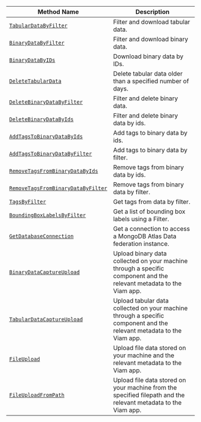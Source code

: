 <!-- prettier-ignore -->
Method Name | Description
----------- | -----------
[`TabularDataByFilter`](/program/apis/data-client/#tabulardatabyfilter) | Filter and download tabular data.
[`BinaryDataByFilter`](/program/apis/data-client/#binarydatabyfilter) | Filter and download binary data.
[`BinaryDataByIDs`](/program/apis/data-client/#binarydatabyids) | Download binary data by IDs.
[`DeleteTabularData`](/program/apis/data-client/#deletetabulardata) | Delete tabular data older than a specified number of days.
[`DeleteBinaryDataByFilter`](/program/apis/data-client/#deletebinarydatabyfilter) | Filter and delete binary data.
[`DeleteBinaryDataByIds`](/program/apis/data-client/#deletebinarydatabyids) | Filter and delete binary data by ids.
[`AddTagsToBinaryDataByIds`](/program/apis/data-client/#addtagstobinarydatabyids) | Add tags to binary data by ids.
[`AddTagsToBinaryDataByFilter`](/program/apis/data-client/#addtagstobinarydatabyfilter) | Add tags to binary data by filter.
[`RemoveTagsFromBinaryDataByIds`](/program/apis/data-client/#removetagsfrombinarydatabyids) | Remove tags from binary data by ids.
[`RemoveTagsFromBinaryDataByFilter`](/program/apis/data-client/#removetagsfrombinarydatabyfilter) | Remove tags from binary data by filter.
[`TagsByFilter`](/program/apis/data-client/#tagsbyfilter) | Get tags from data by filter.
[`BoundingBoxLabelsByFilter`](/program/apis/data-client/#boundingboxlabelsbyfilter) | Get a list of bounding box labels using a Filter.
[`GetDatabaseConnection`](/program/apis/data-client/#getdatabaseconnection) | Get a connection to access a MongoDB Atlas Data federation instance.
[`BinaryDataCaptureUpload`](/program/apis/data-client/#binarydatacaptureupload) | Upload binary data collected on your machine through a specific component and the relevant metadata to the Viam app.
[`TabularDataCaptureUpload`](/program/apis/data-client/#tabulardatacaptureupload) | Upload tabular data collected on your machine through a specific component and the relevant metadata to the Viam app.
[`FileUpload`](/program/apis/data-client/#fileupload) | Upload file data stored on your machine and the relevant metadata to the Viam app.
[`FileUploadFromPath`](/program/apis/data-client/#fileuploadfrompath) | Upload file data stored on your machine from the specified filepath and the relevant metadata to the Viam app.